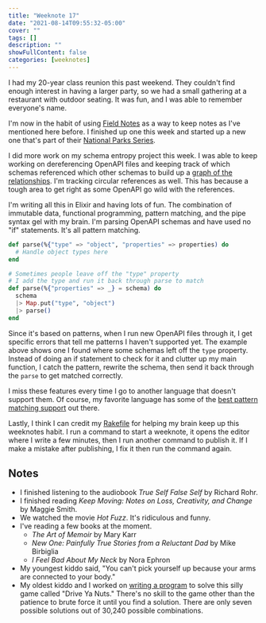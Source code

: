 ```yaml
---
title: "Weeknote 17"
date: "2021-08-14T09:55:32-05:00"
cover: ""
tags: []
description: ""
showFullContent: false
categories: [weeknotes]
---
```


I had my 20-year class reunion this past weekend. They couldn't find enough interest in having a larger party, so we had a small gathering at a restaurant with outdoor seating. It was fun, and I was able to remember everyone's name.

I'm now in the habit of using [Field Notes](https://fieldnotesbrand.com/) as a way to keep notes as I've mentioned here before. I finished up one this week and started up a new one that's part of their [National Parks Series](https://fieldnotesbrand.com/products/national-parks).

I did more work on my schema entropy project this week. I was able to keep working on dereferencing OpenAPI files and keeping track of which schemas referenced which other schemas to build up a [graph of the relationships](https://twitter.com/Stephen_Mizell/status/1426294538847592452). I'm tracking circular references as well. This has because a tough area to get right as some OpenAPI go wild with the references.

I'm writing all this in Elixir and having lots of fun. The combination of immutable data, functional programming, pattern matching, and the pipe syntax gel with my brain. I'm parsing OpenAPI schemas and have used no "if" statements. It's all pattern matching.

```elixir
def parse(%{"type" => "object", "properties" => properties) do
  # Handle object types here
end

# Sometimes people leave off the "type" property
# I add the type and run it back through parse to match
def parse(%{"properties" => _} = schema) do
  schema
  |> Map.put("type", "object")
  |> parse()
end
```

Since it's based on patterns, when I run new OpenAPI files through it, I get specific errors that tell me patterns I haven't supported yet. The example above shows one I found where some schemas left off the `type` property. Instead of doing an if statement to check for it and clutter up my main function, I catch the pattern, rewrite the schema, then send it back through the `parse` to get matched correctly.

I miss these features every time I go to another language that doesn't support them. Of course, my favorite language has some of the [best pattern matching support](https://docs.racket-lang.org/reference/match.html) out there.

Lastly, I think I can credit my [Rakefile](https://github.com/smizell/smizell-blog/blob/main/Rakefile) for helping my brain keep up this weeknotes habit. I run a command to start a weeknote, it opens the editor where I write a few minutes, then I run another command to publish it. If I make a mistake after publishing, I fix it then run the command again. 

## Notes

* I finished listening to the audiobook *True Self False Self* by Richard Rohr.
* I finished reading *Keep Moving: Notes on Loss, Creativity, and Change* by Maggie Smith.
* We watched the movie *Hot Fuzz*. It's ridiculous and funny.
* I've reading a few books at the moment.
	* *The Art of Memoir* by Mary Karr
	* *New One: Painfully True Stories from a Reluctant Dad* by Mike Birbiglia
	* *I Feel Bad About My Neck* by Nora Ephron
* My youngest kiddo said, "You can't pick yourself up because your arms are connected to your body."
* My oldest kiddo and I worked on [writing a program](https://gist.github.com/smizell/fc4f71293de4791238371b9ef6823da5) to solve this silly game called "Drive Ya Nuts." There's no skill to the game other than the patience to brute force it until you find a solution. There are only seven possible solutions out of 30,240 possible combinations.
